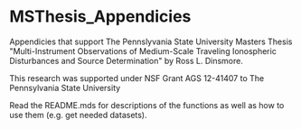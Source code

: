# MSThesis_Appendicies
Appendicies that support The Pennslyvania State University Masters Thesis "Multi-Instrument Observations of Medium-Scale Traveling Ionospheric Disturbances and Source Determination" by Ross L. Dinsmore. 

This research was supported under NSF Grant AGS 12-41407 to The Pennsylvania State University

Read the README.mds for descriptions of the functions as well as how to use them (e.g. get needed datasets).
